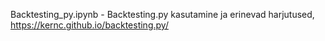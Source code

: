 Backtesting_py.ipynb - Backtesting.py kasutamine ja erinevad harjutused, https://kernc.github.io/backtesting.py/
